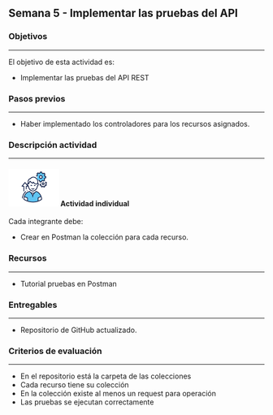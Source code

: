 ## Semana 5 - Implementar las pruebas del API

### Objetivos

---

El objetivo de esta actividad es:

- Implementar las pruebas del API REST

### Pasos previos

---

- Haber implementado los controladores para los recursos asignados.

### Descripción actividad

---

#### ![](./../../assets/images/individuo.png) Actividad individual

Cada integrante debe:

- Crear en Postman la colección para cada recurso. 

### Recursos

---

- Tutorial pruebas en Postman

### Entregables

---

- Repositorio de GitHub actualizado.

### Criterios de evaluación

---

- En el repositorio está la carpeta de las colecciones
- Cada recurso tiene su colección
- En la colección existe al menos un request para operación
- Las pruebas se ejecutan correctamente
